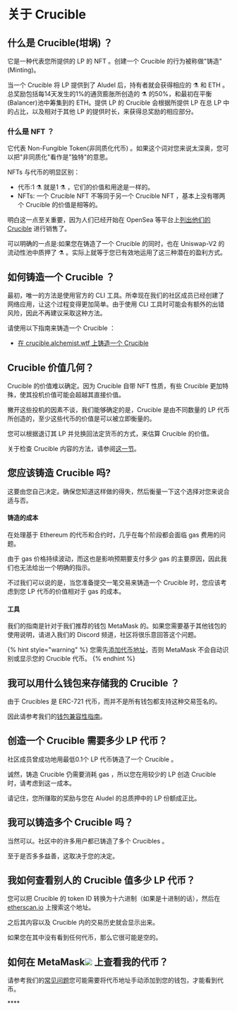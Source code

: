 # 关于 Crucible

## 什么是 Crucible\(坩埚\) ？

它是一种代表您所提供的 LP 的 NFT 。创建一个 Crucible 的行为被称做"铸造"\(Minting\)。

当一个 Crucible 将 LP 提供到了 Aludel 后，持有者就会获得相应的 ⚗️ 和 ETH 。总奖励包括每14天发生的1%的通货膨胀所创造的 ⚗️ 的50%，和最初在平衡\(Balancer\)池中筹集到的 ETH。提供 LP 的 Crucible 会根据所提供 LP 在总 LP 中的占比，以及相对于其他 LP 的提供时长，来获得总奖励的相应部分。

### 什么是 NFT ？

它代表 Non-Fungible Token\(非同质化代币\) 。如果这个词对您来说太深奥，您可以把"非同质化"看作是"独特"的意思。

NFTs 与代币的明显区别：

* 代币:1 ⚗️ 就是1 ⚗️ ，它们的价值和用途是一样的。
* NFTs: 一个 Crucible NFT 不等同于另一个 Crucible NFT ，基本上没有哪两个 Crucible 的价值是相等的。

明白这一点至关重要，因为人们已经开始在 OpenSea 等平台上[列出他们的 Crucible](https://opensea.io/assets/0x54e0395cfb4f39bef66dbcd5bd93cca4e9273d56/620479970925497750675476517677400441094103376596) 进行销售了。

可以明确的一点是:如果您在铸造了一个 Crucible 的同时，也在 Uniswap-V2 的流动性池中质押了 ⚗️ 。实际上就等于您已有效地运用了这三种潜在的盈利方式。

## 如何铸造一个 Crucible ？

最初，唯一的方法是使用官方的 CLI 工具。所幸现在我们的社区成员已经创建了网络应用，让这个过程变得更加简单。由于使用 CLI 工具时可能会有额外的出错风险，因此不再建议采取这种方法。

请使用以下指南来铸造一个 Crucible ：

* [在 crucible.alchemist.wtf 上铸造一个 Crucible](guides-crucible.alchemist.wtf/#contents)

## Crucible 价值几何？

Crucible 的价值难以确定。因为 Crucible 自带 NFT 性质，有些 Crucible 更加特殊，使其投机价值可能会超越其直接价值。

撇开这些投机的因素不谈，我们能够确定的是，Crucible 是由不同数量的 LP 代币所创造的，至少这些代币的价值是可以被立即衡量的。

您可以根据退订其 LP 并兑换回法定货币的方式，来估算 Crucible 的价值。

关于检查 Crucible 内容的方法，请参阅[这一节](teach-me-about-crucibles.md#wo-ru-he-cha-kan-bie-ren-de-gan-guo-zhi-duo-shao-lp-dai-bi)。

## 您应该铸造 Crucible 吗?

这要由您自己决定。确保您知道这样做的得失，然后衡量一下这个选择对您来说合适与否。

#### 铸造的成本

在处理基于 Ethereum 的代币和合约时，几乎在每个阶段都会面临 gas 费用的问题。

由于 gas 价格持续波动，而这也是影响预期要支付多少 gas 的主要原因，因此我们也无法给出一个明确的指示。

不过我们可以说的是，当您准备提交一笔交易来铸造一个 Crucible 时，您应该考虑到您 LP 代币的价值相对于 gas 的成本。

#### 工具

我们的指南是针对于我们推荐的钱包 MetaMask 的。如果您需要基于其他钱包的使用说明，请进入我们的 Discord 频道，社区将很乐意回答这个问题。

{% hint style="warning" %}
您需先[添加代币地址](faq.md#wei-shen-me-wo-de-qian-bao-li-kan-bu-dao-wo-de-mist)，否则 MetaMask 不会自动识别或显示您的 Crucible 代币。
{% endhint %}

## 我可以用什么钱包来存储我的 Crucible ？

由于 Crucibles 是 ERC-721 代币，而并不是所有钱包都支持这种交易签名的。

因此请参考我们的[钱包兼容性指南](wallet-compatibility.md)。

## 创造一个 Crucible 需要多少 LP 代币？

社区成员曾成功地用最低0.1个 LP 代币铸造了一个 Crucible 。

诚然，铸造 Crucible 仍需要消耗 gas ，所以您在用较少的 LP 创造 Crucible 时，请考虑到这一成本。

请记住，您所赚取的奖励与您在 Aludel 的总质押中的 LP 份额成正比。

## 我可以铸造多个 Crucible 吗？

当然可以。社区中的许多用户都已铸造了多个 Crucibles 。

至于是否多多益善，这取决于您的决定。

## 我如何查看别人的 Crucible 值多少 LP 代币？

您可以把 Crucible 的 token ID 转换为十六进制（如果是十进制的话），然后在 [etherscan.io](https://etherscan.io) 上搜索这个地址。

之后其内容以及 Crucible 内的交易历史就会显示出来。

如果您在其中没有看到任何代币，那么它很可能是空的。

## 如何在 MetaMask![](../.gitbook/assets/metamask-fox.svg) 上查看我的代币？

请参考我们的[常见问题](faq.md#wei-shen-me-wo-de-qian-bao-li-kan-bu-dao-wo-de-lp)您可能需要将代币地址手动添加到您的钱包，才能看到代币。

\*\*\*\*

